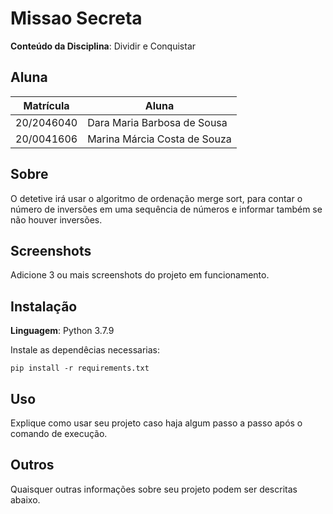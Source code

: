 # Missao Secreta

**Conteúdo da Disciplina**: Dividir e Conquistar <br>

## Aluna
|Matrícula | Aluna |
| -- | -- |
| 20/2046040  |  Dara Maria Barbosa de Sousa  |
| 20/0041606  |  Marina Márcia Costa de Souza |

## Sobre 
O detetive irá usar o algoritmo de ordenação merge sort, para contar o número de inversões em uma sequência de números e informar também se não houver inversões.

## Screenshots
Adicione 3 ou mais screenshots do projeto em funcionamento.

## Instalação 
**Linguagem**: Python 3.7.9<br>

Instale as dependêcias necessarias:

```
pip install -r requirements.txt
```

## Uso 
Explique como usar seu projeto caso haja algum passo a passo após o comando de execução.

## Outros 
Quaisquer outras informações sobre seu projeto podem ser descritas abaixo.
